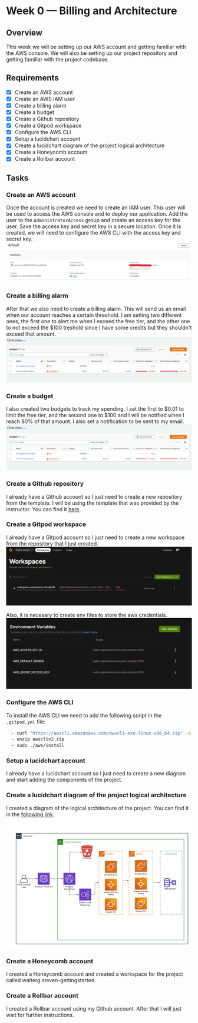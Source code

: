 # Week 0 — Billing and Architecture

## Overview

This week we will be setting up our AWS account and getting familiar with the AWS console. We will also be setting up our project repository and getting familiar with the project codebase.

## Requirements

- [X] Create an AWS account
- [X] Create an AWS IAM user
- [X] Create a billing alarm
- [X] Create a budget
- [X] Create a Github repository
- [X] Create a Gitpod workspace
- [X] Configure the AWS CLI
- [X] Setup a lucidchart account
- [X] Create a lucidchart diagram of the project logical architecture
- [X] Create a Honeycomb account
- [X] Create a Rollbar account

## Tasks

### Create an AWS account

Once the account is created we need to create an IAM user. This user will be used to access the AWS console and to deploy our application.
Add the user to the `AdministratorAccess` group and create an access key for the user. Save the access key and secret key in a secure location.
Once it is created, we will need to configure the AWS CLI with the access key and secret key.
![AWS IAM User](../_docs/assets/iam-user.png)

### Create a billing alarm

After that we also need to create a billing alarm. This will send us an email when our account reaches a certain threshold. I am setting two different ones, the first one to alert me when I exceed the free tier, and the other one to not exceed the $100 treshold since I have some credits but they shouldn't exceed that amount.
![AWS Billing Alarm](../_docs/assets/billing.png)

### Create a budget

I also created two budgets to track my spending. I set the first to $0.01 to limit the free tier, and the second one to $100 and I will be notified when I reach 80% of that amount. I also set a notification to be sent to my email.
![AWS Budget](../_docs/assets/budget.png)

### Create a Github repository

I already have a Github account so I just need to create a new repository from the template. I will be using the template that was provided by the instructor. You can find it [here](https://github.com/ExamProCo/aws-bootcamp-cruddur-2023).

### Create a Gitpod workspace

I already have a Gitpod account so I just need to create a new workspace from the repository that I just created.
![Gitpod Workspace](../_docs/assets/gitpod.png)

Also, it is necesary to create env files to store the aws credentials.
![Gitpod Env Files](../_docs/assets/env-files.png)

### Configure the AWS CLI

To install the AWS CLI we need to add the following script in the `.gitpod.yml` file:
```bash
  - curl "https://awscli.amazonaws.com/awscli-exe-linux-x86_64.zip" -o "awscliv2.zip"
  - unzip awscliv2.zip
  - sudo ./aws/install
```

### Setup a lucidchart account

I already have a lucidchart account so I just need to create a new diagram and start adding the components of the project.

### Create a lucidchart diagram of the project logical architecture

I created a diagram of the logical architecture of the project. You can find it in the [following link](https://lucid.app/documents/view/c8bd3f89-0566-420a-baad-8387c20bd052).
![Logical Architecture](../_docs/assets/logical-architecture.png)

### Create a Honeycomb account

I created a Honeycomb account and created a workspace for the project called walterg.steven-gettingstarted.

### Create a Rollbar account

I created a Rollbar account using my Github account. After that I will just wait for further instructions. 